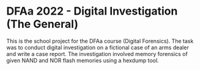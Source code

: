 # DFAa 2022 - Digital Investigation (The General)
This is the school project for the DFAa course (Digital Forensics). The task was to conduct digital investigation on a fictional case of an arms dealer and write a case report.
The investigation involved memory forensics of given NAND and NOR flash memories using a hexdump tool.

